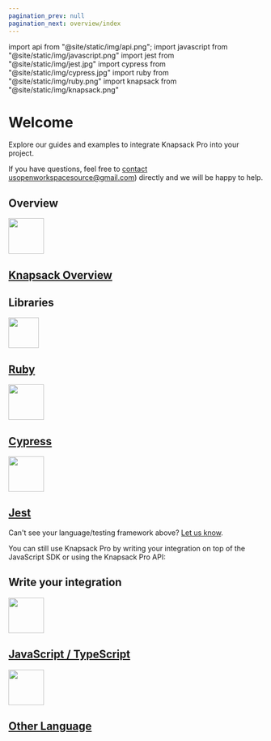 ```yaml
---
pagination_prev: null
pagination_next: overview/index
---
```


import api from "@site/static/img/api.png";
import javascript from "@site/static/img/javascript.png"
import jest from "@site/static/img/jest.jpg"
import cypress from "@site/static/img/cypress.jpg"
import ruby from "@site/static/img/ruby.png"
import knapsack from "@site/static/img/knapsack.png"

# Welcome

Explore our guides and examples to integrate Knapsack Pro into your project.

If you have questions, feel free to [contact us](https://knapsackpro.com/contact)openworkspacesource@gmail.com) directly and we will be happy to help.

## Overview

<div className="grid">
<a href="/overview/" className="cell">
<div className="cell__image cell__image--ruby"><img width="70" height="70" src={knapsack}></img></div>
<h2 className="cell__title">Knapsack Overview</h2>
</a>
</div>

## Libraries

<div className="grid">
<a href="/knapsack_pro-ruby/guide/" className="cell">
<div className="cell__image cell__image--ruby"><img width="60" height="60" src={ruby}></img></div>
<h2 className="cell__title">Ruby</h2>
</a>

<a href="/cypress/guide/" className="cell">
<div className="cell__image"><img width="70" height="70" src={cypress}></img></div>
<h2 className="cell__title">Cypress</h2>
</a>

<a href="/jest/guide/" className="cell">
<div className="cell__image"><img width="70" height="70" src={jest}></img></div>
<h2 className="cell__title">Jest</h2>
</a>
</div>

Can't see your language/testing framework above? [Let us know](https://docs.google.com/forms/d/e/1FAIpQLSe7Z6k__VczmRMmXykjA5i2MVEA3nEJ90gbiIeCRjecWhPOig/viewform?hl=en).

You can still use Knapsack Pro by writing your integration on top of the JavaScript SDK or using the Knapsack Pro API:

## Write your integration

<div className="grid">
<a href="https://docs.knapsackpro.com/2020/how-to-build-native-integration-with-knapsack-pro-api-to-run-tests-in-parallel-for-any-test-runner-testing-framework" target="_blank" rel="noopener noreferrer" className="cell">
<div className="cell__image"><img width="70" height="70" src={javascript}></img></div>
<h2 className="cell__title">JavaScript / TypeScript</h2>
</a>

<a href="https://docs.knapsackpro.com/2021/how-to-build-knapsack-pro-api-client-from-scratch-in-any-programming-language" target="_blank" rel="noopener noreferrer" className="cell">
<div className="cell__image"><img width="70" height="70" src={api}></img></div>
<h2 className="cell__title">Other Language</h2>
</a>
</div>

